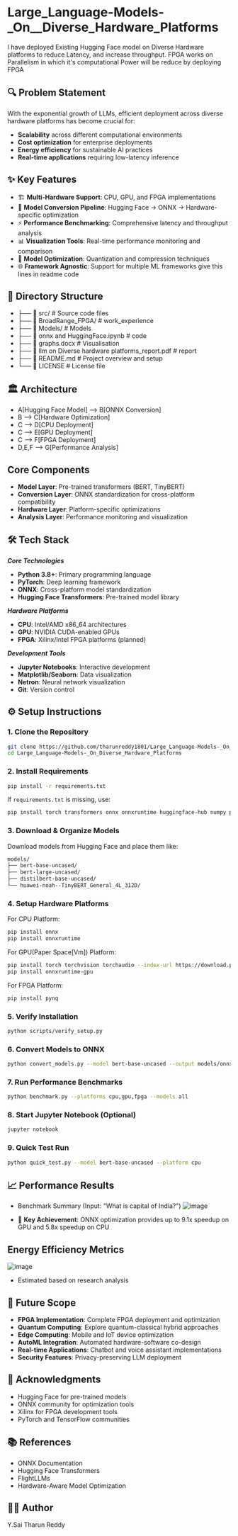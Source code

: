 # Large_Language-Models-_On__Diverse_Hardware_Platforms
I have deployed Existing Hugging Face model on Diverse Hardware platforms to reduce Latency, and increase throughput. FPGA works on Parallelism in which it's computational Power will be reduce by deploying FPGA
## 🔍 Problem Statement
With the exponential growth of LLMs, efficient deployment across diverse hardware platforms has become crucial for:
* **Scalability** across different computational environments
* **Cost optimization** for enterprise deployments
* **Energy efficiency** for sustainable AI practices
* **Real-time applications** requiring low-latency inference
## ✨ Key Features
* 🏗️ **Multi-Hardware Support**: CPU, GPU, and FPGA implementations
* 🔄 **Model Conversion Pipeline**: Hugging Face → ONNX → Hardware-specific optimization
* ⚡ **Performance Benchmarking**: Comprehensive latency and throughput analysis
* 📊 **Visualization Tools**: Real-time performance monitoring and comparison
* 🎯 **Model Optimization**: Quantization and compression techniques
* 🌐 **Framework Agnostic**: Support for multiple ML frameworks give this lines in readme code
 ##  📁 Directory Structure
* ├── 📁 src/                                                  # Source code files
* ├── 📁 BroadRange_FPGA/                                      # work_experience
* ├── 📁 Models/                                               # Models
* ├── 📄 onnx and HuggingFace.ipynb                            # code
* ├── 📄 graphs.docx                                           # Visualisation
* ├── 📄 llm on Diverse hardware platforms_report.pdf          # report
* ├── 📄 README.md               # Project overview and setup
* └── 📄 LICENSE                 # License file
## 🏛️ Architecture
  * A[Hugging Face Model] --> B[ONNX Conversion]
  * B --> C[Hardware Optimization]
  * C --> D[CPU Deployment]
  * C --> E[GPU Deployment] 
  * C --> F[FPGA Deployment]
  * D,E,F --> G[Performance Analysis]
## Core Components

* **Model Layer**: Pre-trained transformers (BERT, TinyBERT)
* **Conversion Layer**: ONNX standardization for cross-platform compatibility
* **Hardware Layer**: Platform-specific optimizations
* **Analysis Layer**: Performance monitoring and visualization
## 🛠️ Tech Stack
***Core Technologies***

* **Python 3.8+**: Primary programming language
* **PyTorch**: Deep learning framework
* **ONNX**: Cross-platform model standardization
* **Hugging Face Transformers**: Pre-trained model library

***Hardware Platforms***

* **CPU**: Intel/AMD x86_64 architectures
* **GPU**: NVIDIA CUDA-enabled GPUs
* **FPGA**: Xilinx/Intel FPGA platforms (planned)

***Development Tools***

* **Jupyter Notebooks**: Interactive development
* **Matplotlib/Seaborn**: Data visualization
* **Netron**: Neural network visualization
* **Git**: Version control
## ⚙️ Setup Instructions
### 1. Clone the Repository
```bash
git clone https://github.com/tharunreddy1801/Large_Language-Models-_On_Diverse_Hardware_Platforms.git
cd Large_Language-Models-_On_Diverse_Hardware_Platforms
```
### 2. Install Requirements
```bash
pip install -r requirements.txt
```
If `requirements.txt` is missing, use:
```bash
pip install torch transformers onnx onnxruntime huggingface-hub numpy pandas matplotlib seaborn jupyter notebook
```
### 3. Download & Organize Models
Download models from Hugging Face and place them like:
```bash
models/
├── bert-base-uncased/
├── bert-large-uncased/
├── distilbert-base-uncased/
└── huawei-noah--TinyBERT_General_4L_312D/
```
### 4. Setup Hardware Platforms
For CPU Platform:
```bash
pip install onnx
pip install onnxruntime
```
For GPU(Paper Space[Vm]) Platform:
```bash
pip install torch torchvision torchaudio --index-url https://download.pytorch.org/whl/cu118
pip install onnxruntime-gpu
```
For FPGA Platform:
```bash
pip install pynq
```
### 5. Verify Installation
```bash
python scripts/verify_setup.py
```
### 6. Convert Models to ONNX
```bash
python convert_models.py --model bert-base-uncased --output models/onnx/
```
### 7. Run Performance Benchmarks
```bash
python benchmark.py --platforms cpu,gpu,fpga --models all
```
### 8. Start Jupyter Notebook (Optional)
```bash
jupyter notebook
```
### 9. Quick Test Run
```bash
python quick_test.py --model bert-base-uncased --platform cpu
```
## 📈 Performance Results
* Benchmark Summary (Input: "What is capital of India?")
![image](https://github.com/user-attachments/assets/2f1baff8-8745-446d-be39-879d13f9b70e)

* 🎉 **Key Achievement**: ONNX optimization provides up to 9.1x speedup on GPU and 5.8x speedup on CPU
## Energy Efficiency Metrics
![image](https://github.com/user-attachments/assets/249f04e8-4c4c-433b-81ad-b2199cb24fb2)
* Estimated based on research analysis
## 🔮 Future Scope

 * **FPGA Implementation**: Complete FPGA deployment and optimization
 * **Quantum Computing**: Explore quantum-classical hybrid approaches
 * **Edge Computing**: Mobile and IoT device optimization
 * **AutoML Integration**: Automated hardware-software co-design
 * **Real-time Applications**: Chatbot and voice assistant implementations
 * **Security Features**: Privacy-preserving LLM deployment
## 🙏 Acknowledgments

* Hugging Face for pre-trained models
* ONNX community for optimization tools
* Xilinx  for FPGA development tools
* PyTorch and TensorFlow communities

## 📚 References

* ONNX Documentation
* Hugging Face Transformers
* FlightLLMs
* Hardware-Aware Model Optimization
## 👨‍💻 Author
Y.Sai Tharun Reddy

